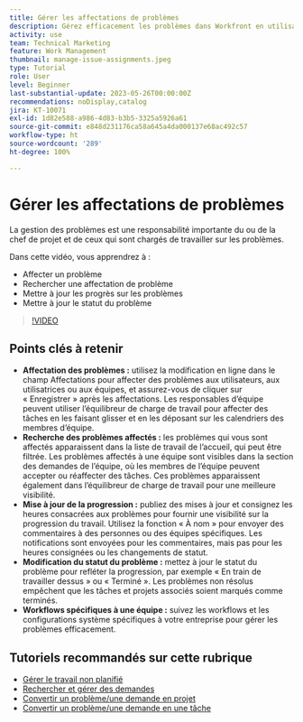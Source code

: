 ```yaml
---
title: Gérer les affectations de problèmes
description: Gérez efficacement les problèmes dans Workfront en utilisant la modification en ligne et l’équilibreur de charge de travail pour les affectations, le suivi et la mise à jour de la progression, la modification des statuts des problèmes et le respect de workflows spécifiques à l’équipe pour une exécution de projet transparente.
activity: use
team: Technical Marketing
feature: Work Management
thumbnail: manage-issue-assignments.jpeg
type: Tutorial
role: User
level: Beginner
last-substantial-update: 2023-05-26T00:00:00Z
recommendations: noDisplay,catalog
jira: KT-10071
exl-id: 1d82e588-a986-4d83-b3b5-3325a5926a61
source-git-commit: e848d231176ca58a645a4da000137e68ac492c57
workflow-type: ht
source-wordcount: '289'
ht-degree: 100%

---
```


# Gérer les affectations de problèmes

La gestion des problèmes est une responsabilité importante du ou de la chef de projet et de ceux qui sont chargés de travailler sur les problèmes.

Dans cette vidéo, vous apprendrez à :

* Affecter un problème
* Rechercher une affectation de problème
* Mettre à jour les progrès sur les problèmes
* Mettre à jour le statut du problème

>[!VIDEO](https://video.tv.adobe.com/v/3446957/?quality=12&learn=on&enablevpops&captions=fre_fr)

## Points clés à retenir

* **Affectation des problèmes :** utilisez la modification en ligne dans le champ Affectations pour affecter des problèmes aux utilisateurs, aux utilisatrices ou aux équipes, et assurez-vous de cliquer sur « Enregistrer » après les affectations. Les responsables d’équipe peuvent utiliser l’équilibreur de charge de travail pour affecter des tâches en les faisant glisser et en les déposant sur les calendriers des membres d’équipe.
* **Recherche des problèmes affectés :** les problèmes qui vous sont affectés apparaissent dans la liste de travail de l’accueil, qui peut être filtrée. Les problèmes affectés à une équipe sont visibles dans la section des demandes de l’équipe, où les membres de l’équipe peuvent accepter ou réaffecter des tâches. Ces problèmes apparaissent également dans l’équilibreur de charge de travail pour une meilleure visibilité.
* **Mise à jour de la progression :** publiez des mises à jour et consignez les heures consacrées aux problèmes pour fournir une visibilité sur la progression du travail. Utilisez la fonction « À nom » pour envoyer des commentaires à des personnes ou des équipes spécifiques. Les notifications sont envoyées pour les commentaires, mais pas pour les heures consignées ou les changements de statut.
* **Modification du statut du problème :** mettez à jour le statut du problème pour refléter la progression, par exemple « En train de travailler dessus » ou « Terminé ». Les problèmes non résolus empêchent que les tâches et projets associés soient marqués comme terminés.
* **Workflows spécifiques à une équipe :** suivez les workflows et les configurations système spécifiques à votre entreprise pour gérer les problèmes efficacement.


## Tutoriels recommandés sur cette rubrique

* [Gérer le travail non planifié](/help/manage-work/issues-requests/handle-unplanned-work.md)
* [Rechercher et gérer des demandes](/help/manage-work/issues-requests/find-requests.md)
* [Convertir un problème/une demande en projet](/help/manage-work/issues-requests/create-a-project-from-a-request.md)
* [Convertir un problème/une demande en une tâche](/help/manage-work/issues-requests/convert-issues-to-other-work-items.md)
